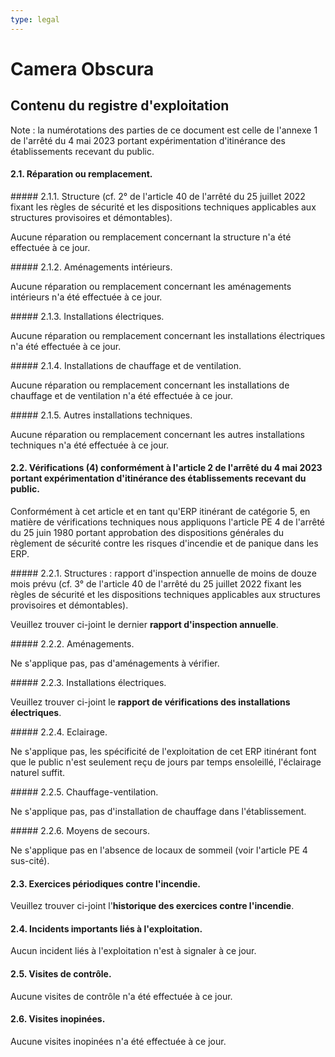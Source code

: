 ```yaml
---
type: legal
---
```


# Camera Obscura

## Contenu du registre d'exploitation

Note : la numérotations des parties de ce document est celle de l'annexe 1 de l'arrêté du 4 mai 2023 portant expérimentation d'itinérance des établissements recevant du public.

#### 2.1. Réparation ou remplacement.

##### 2.1.1. Structure (cf. 2° de l'article 40 de l'arrêté du 25 juillet 2022 fixant les règles de sécurité et les dispositions techniques applicables aux structures provisoires et démontables).

Aucune réparation ou remplacement concernant la structure  n'a été effectuée à ce jour.

##### 2.1.2. Aménagements intérieurs.

Aucune réparation ou remplacement concernant les aménagements intérieurs n'a été effectuée à ce jour.

##### 2.1.3. Installations électriques.

Aucune réparation ou remplacement concernant les installations électriques n'a été effectuée à ce jour.

##### 2.1.4. Installations de chauffage et de ventilation.

Aucune réparation ou remplacement concernant les installations de chauffage et de ventilation  n'a été effectuée à ce jour.

##### 2.1.5. Autres installations techniques.

Aucune réparation ou remplacement concernant les autres installations techniques n'a été effectuée à ce jour.

#### 2.2. Vérifications (4) conformément à l'article 2 de l'arrêté du 4 mai 2023 portant expérimentation d'itinérance des établissements recevant du public.

Conformément à cet article et en tant qu'ERP itinérant de catégorie 5, en matière de vérifications techniques nous appliquons l'article PE 4 de l'arrêté du 25 juin 1980 portant approbation des dispositions générales du règlement de sécurité contre les risques d'incendie et de panique dans les ERP.

##### 2.2.1. Structures : rapport d'inspection annuelle de moins de douze mois prévu (cf. 3° de l'article 40 de l'arrêté du 25 juillet 2022 fixant les règles de sécurité et les dispositions techniques applicables aux structures provisoires et démontables).

Veuillez trouver ci-joint le dernier **rapport d'inspection annuelle**.

##### 2.2.2. Aménagements.

Ne s'applique pas, pas d'aménagements à vérifier. 

##### 2.2.3. Installations électriques.

Veuillez trouver ci-joint le **rapport de vérifications des installations électriques**.

##### 2.2.4. Eclairage.

Ne s'applique pas, les spécificité de l'exploitation de cet ERP itinérant font que le public n'est seulement reçu de jours par temps ensoleillé, l'éclairage naturel suffit. 

##### 2.2.5. Chauffage-ventilation.

Ne s'applique pas, pas d'installation de chauffage dans l'établissement. 

##### 2.2.6. Moyens de secours.

Ne s'applique pas en l'absence de locaux de sommeil (voir l'article PE 4 sus-cité).

#### 2.3. Exercices périodiques contre l'incendie.

Veuillez trouver ci-joint l'**historique des exercices contre l'incendie**.

#### 2.4. Incidents importants liés à l'exploitation.

Aucun incident liés à l'exploitation n'est à signaler à ce jour.

#### 2.5. Visites de contrôle.

Aucune visites de contrôle n'a été effectuée à ce jour.

#### 2.6. Visites inopinées.

Aucune visites inopinées n'a été effectuée à ce jour.

